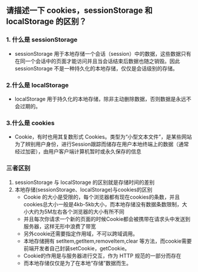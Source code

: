 ## 请描述一下 cookies，sessionStorage 和 localStorage 的区别？ 

### 1. 什么是 sessionStorage
+ sessionStorage 用于本地存储一个会话（session）中的数据，这些数据只有在同一个会话中的页面才能访问并且当会话结束后数据也随之销毁。因此 sessionStorage 不是一种持久化的本地存储，仅仅是会话级别的存储。


### 2.什么是 localStorage
+ localStorage 用于持久化的本地存储，除非主动删除数据，否则数据是永远不会过期的。

### 3.什么是 cookies
+ Cookie，有时也用其复数形式 Cookies。类型为“小型文本文件”，是某些网站为了辨别用户身份，进行Session跟踪而储存在用户本地终端上的数据（通常经过加密），由用户客户端计算机暂时或永久保存的信息

### 三者区别
1. sessionStorage 与 localStorage 的区别就是存储时间的差别
2. 本地存储(sessionStorage、localStorage)与cookies的区别
	+ Cookie 的大小是受限的，每个浏览器都有现在cookies的条数，并且cookies总大小一般是4kb-5kb大小，而本地存储没有数据条数限制，大小大约为5M左右各个浏览器的大小有所不同
	+ 并且每次你请求一个新的页面的时候Cookie都会被携带在请求头中发送到服务器，这样无形中浪费了带宽
	+ 另外cookie还需要指定作用域，不可以跨域调用。
	+ 本地存储拥有 setItem,getItem,removeItem,clear 等方法，而cookie需要前端开发者自己封装setCookie，getCookie。
	+ Cookie的作用是与服务器进行交互，作为 HTTP 规范的一部分而存在
	+ 而本地存储仅仅是为了在本地“存储”数据而生。


